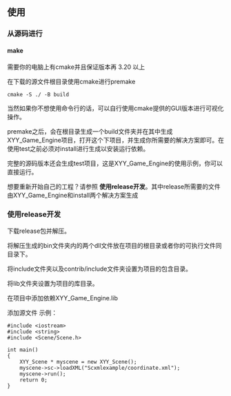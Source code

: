 ## 使用

### 从源码进行

#### make

需要你的电脑上有cmake并且保证版本再 3.20 以上

在下载的源文件根目录使用cmake进行premake

```
cmake -S ./ -B build
```

当然如果你不想使用命令行的话，可以自行使用cmake提供的GUI版本进行可视化操作。

premake之后，会在根目录生成一个build文件夹并在其中生成XYY_Game_Engine项目，打开这个下项目，并生成你所需要的解决方案即可。在使用test之前必须对install进行生成以安装运行依赖。

完整的源码版本还会生成test项目，这是XYY_Game_Engine的使用示例，你可以直接运行。

想要重新开始自己的工程？请参照 **使用release开发**。其中release所需要的文件由XYY_Game_Engine和install两个解决方案生成

### 使用release开发


下载release包并解压。

将解压生成的bin文件夹内的两个dll文件放在项目的根目录或者你的可执行文件同目录下。

将include文件夹以及contrib/include文件夹设置为项目的包含目录。

将lib文件夹设置为项目的库目录。

在项目中添加依赖XYY_Game_Engine.lib

添加源文件  示例：

```
#include <iostream>
#include <string>
#include <Scene/Scene.h>

int main()
{
	XYY_Scene * myscene = new XYY_Scene();
	myscene->sc->loadXML("Scxmlexample/coordinate.xml");
	myscene->run();
	return 0;
}
```






